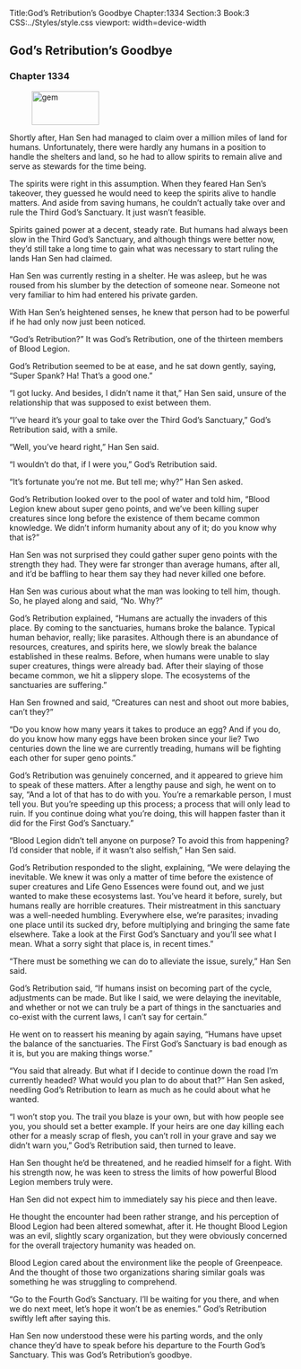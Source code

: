 Title:God’s Retribution’s Goodbye 
Chapter:1334 
Section:3 
Book:3 
CSS:../Styles/style.css 
viewport: width=device-width
  
## God’s Retribution’s Goodbye
### Chapter 1334 
<figure>
	<img src="../Images/gem.gif" alt="gem" id="gem" width="120" height="60" />
</figure>
  

  
  Shortly after, Han Sen had managed to claim over a million miles of land for humans. Unfortunately, there were hardly any humans in a position to handle the shelters and land, so he had to allow spirits to remain alive and serve as stewards for the time being.

The spirits were right in this assumption. When they feared Han Sen’s takeover, they guessed he would need to keep the spirits alive to handle matters. And aside from saving humans, he couldn’t actually take over and rule the Third God’s Sanctuary. It just wasn’t feasible.

Spirits gained power at a decent, steady rate. But humans had always been slow in the Third God’s Sanctuary, and although things were better now, they’d still take a long time to gain what was necessary to start ruling the lands Han Sen had claimed.

Han Sen was currently resting in a shelter. He was asleep, but he was roused from his slumber by the detection of someone near. Someone not very familiar to him had entered his private garden.

With Han Sen’s heightened senses, he knew that person had to be powerful if he had only now just been noticed.

“God’s Retribution?” It was God’s Retribution, one of the thirteen members of Blood Legion.

God’s Retribution seemed to be at ease, and he sat down gently, saying, “Super Spank? Ha! That’s a good one.”

“I got lucky. And besides, I didn’t name it that,” Han Sen said, unsure of the relationship that was supposed to exist between them.

“I’ve heard it’s your goal to take over the Third God’s Sanctuary,” God’s Retribution said, with a smile.

“Well, you’ve heard right,” Han Sen said.

“I wouldn’t do that, if I were you,” God’s Retribution said.

“It’s fortunate you’re not me. But tell me; why?” Han Sen asked.

God’s Retribution looked over to the pool of water and told him, “Blood Legion knew about super geno points, and we’ve been killing super creatures since long before the existence of them became common knowledge. We didn’t inform humanity about any of it; do you know why that is?”

Han Sen was not surprised they could gather super geno points with the strength they had. They were far stronger than average humans, after all, and it’d be baffling to hear them say they had never killed one before.

Han Sen was curious about what the man was looking to tell him, though. So, he played along and said, “No. Why?”

God’s Retribution explained, “Humans are actually the invaders of this place. By coming to the sanctuaries, humans broke the balance. Typical human behavior, really; like parasites. Although there is an abundance of resources, creatures, and spirits here, we slowly break the balance established in these realms. Before, when humans were unable to slay super creatures, things were already bad. After their slaying of those became common, we hit a slippery slope. The ecosystems of the sanctuaries are suffering.”

Han Sen frowned and said, “Creatures can nest and shoot out more babies, can’t they?”

“Do you know how many years it takes to produce an egg? And if you do, do you know how many eggs have been broken since your lie? Two centuries down the line we are currently treading, humans will be fighting each other for super geno points.”

God’s Retribution was genuinely concerned, and it appeared to grieve him to speak of these matters. After a lengthy pause and sigh, he went on to say, “And a lot of that has to do with you. You’re a remarkable person, I must tell you. But you’re speeding up this process; a process that will only lead to ruin. If you continue doing what you’re doing, this will happen faster than it did for the First God’s Sanctuary.”

“Blood Legion didn’t tell anyone on purpose? To avoid this from happening? I’d consider that noble, if it wasn’t also selfish,” Han Sen said.

God’s Retribution responded to the slight, explaining, “We were delaying the inevitable. We knew it was only a matter of time before the existence of super creatures and Life Geno Essences were found out, and we just wanted to make these ecosystems last. You’ve heard it before, surely, but humans really are horrible creatures. Their mistreatment in this sanctuary was a well-needed humbling. Everywhere else, we’re parasites; invading one place until its sucked dry, before multiplying and bringing the same fate elsewhere. Take a look at the First God’s Sanctuary and you’ll see what I mean. What a sorry sight that place is, in recent times.”

“There must be something we can do to alleviate the issue, surely,” Han Sen said.

God’s Retribution said, “If humans insist on becoming part of the cycle, adjustments can be made. But like I said, we were delaying the inevitable, and whether or not we can truly be a part of things in the sanctuaries and co-exist with the current laws, I can’t say for certain.”

He went on to reassert his meaning by again saying, “Humans have upset the balance of the sanctuaries. The First God’s Sanctuary is bad enough as it is, but you are making things worse.”

“You said that already. But what if I decide to continue down the road I’m currently headed? What would you plan to do about that?” Han Sen asked, needling God’s Retribution to learn as much as he could about what he wanted.

“I won’t stop you. The trail you blaze is your own, but with how people see you, you should set a better example. If your heirs are one day killing each other for a measly scrap of flesh, you can’t roll in your grave and say we didn’t warn you,” God’s Retribution said, then turned to leave.

Han Sen thought he’d be threatened, and he readied himself for a fight. With his strength now, he was keen to stress the limits of how powerful Blood Legion members truly were.

Han Sen did not expect him to immediately say his piece and then leave.

He thought the encounter had been rather strange, and his perception of Blood Legion had been altered somewhat, after it. He thought Blood Legion was an evil, slightly scary organization, but they were obviously concerned for the overall trajectory humanity was headed on.

Blood Legion cared about the environment like the people of Greenpeace. And the thought of those two organizations sharing similar goals was something he was struggling to comprehend.

“Go to the Fourth God’s Sanctuary. I’ll be waiting for you there, and when we do next meet, let’s hope it won’t be as enemies.” God’s Retribution swiftly left after saying this.

Han Sen now understood these were his parting words, and the only chance they’d have to speak before his departure to the Fourth God’s Sanctuary. This was God’s Retribution’s goodbye.
